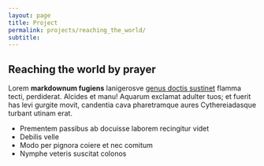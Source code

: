 ```yaml
---
layout: page
title: Project
permalink: projects/reaching_the_world/
subtitle: 
---
```


## Reaching the world by prayer

Lorem **markdownum fugiens** lanigerosve [genus doctis
sustinet]() flamma tecti, perdiderat. Alcides et
manu! Aquarum exclamat adulter tuos; et fuerit has levi gurgite movit, candentia
cava pharetramque aures Cythereiadasque turbant utinam erat.

- Prementem passibus ab docuisse laborem recingitur videt
- Debilis velle
- Modo per pignora coiere et nec comitum
- Nymphe veteris suscitat colonos

